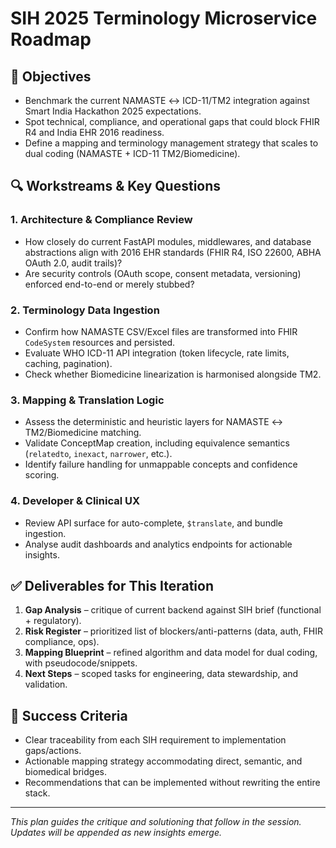 # SIH 2025 Terminology Microservice Roadmap

## 🎯 Objectives
- Benchmark the current NAMASTE ↔ ICD-11/TM2 integration against Smart India Hackathon 2025 expectations.
- Spot technical, compliance, and operational gaps that could block FHIR R4 and India EHR 2016 readiness.
- Define a mapping and terminology management strategy that scales to dual coding (NAMASTE + ICD-11 TM2/Biomedicine).

## 🔍 Workstreams & Key Questions

### 1. Architecture & Compliance Review
- How closely do current FastAPI modules, middlewares, and database abstractions align with 2016 EHR standards (FHIR R4, ISO 22600, ABHA OAuth 2.0, audit trails)?
- Are security controls (OAuth scope, consent metadata, versioning) enforced end-to-end or merely stubbed?

### 2. Terminology Data Ingestion
- Confirm how NAMASTE CSV/Excel files are transformed into FHIR `CodeSystem` resources and persisted.
- Evaluate WHO ICD-11 API integration (token lifecycle, rate limits, caching, pagination).
- Check whether Biomedicine linearization is harmonised alongside TM2.

### 3. Mapping & Translation Logic
- Assess the deterministic and heuristic layers for NAMASTE ↔ TM2/Biomedicine matching.
- Validate ConceptMap creation, including equivalence semantics (`relatedto`, `inexact`, `narrower`, etc.).
- Identify failure handling for unmappable concepts and confidence scoring.

### 4. Developer & Clinical UX
- Review API surface for auto-complete, `$translate`, and bundle ingestion.
- Analyse audit dashboards and analytics endpoints for actionable insights.

## ✅ Deliverables for This Iteration
1. **Gap Analysis** – critique of current backend against SIH brief (functional + regulatory).
2. **Risk Register** – prioritized list of blockers/anti-patterns (data, auth, FHIR compliance, ops).
3. **Mapping Blueprint** – refined algorithm and data model for dual coding, with pseudocode/snippets.
4. **Next Steps** – scoped tasks for engineering, data stewardship, and validation.

## 📌 Success Criteria
- Clear traceability from each SIH requirement to implementation gaps/actions.
- Actionable mapping strategy accommodating direct, semantic, and biomedical bridges.
- Recommendations that can be implemented without rewriting the entire stack.

---
_This plan guides the critique and solutioning that follow in the session. Updates will be appended as new insights emerge._
